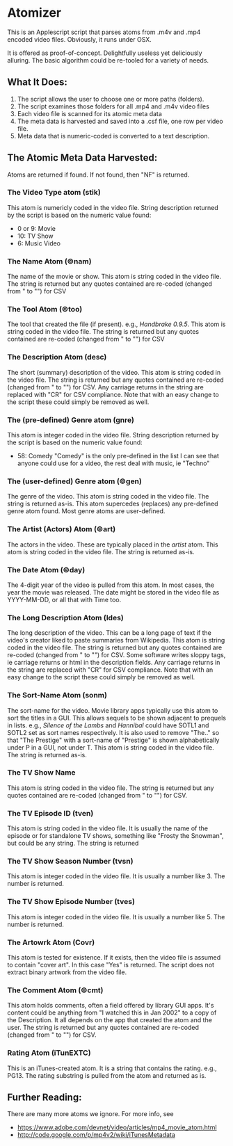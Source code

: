 # Atomizer

This is an Applescript script that parses atoms from .m4v and .mp4 encoded video files.
Obviously, it runs under OSX.

It is offered as proof-of-concept. Delightfully useless yet deliciously alluring. The basic algorithm could be re-tooled for a variety of needs.

## What It Does:

1. The script allows the user to choose one or more paths (folders).
2. The script examines those folders for all .mp4 and .m4v video files
3. Each video file is scanned for its atomic meta data
4. The meta data is harvested and saved into a .csf file, one row per video file.
5. Meta data that is numeric-coded is converted to a text description.

## The Atomic Meta Data Harvested:
Atoms are returned if found. If not found, then "NF" is returned.

### The Video Type atom (stik)
This atom is numericly coded in the video file. String description returned by the script is based on the numeric value found:
- 0 or 9: Movie
- 10: TV Show
- 6: Music Video

### The Name Atom (©nam)
The name of the movie or show. This atom is string coded in the video file. The string is returned but any quotes contained are re-coded (changed from " to "") for CSV

### The Tool Atom (©too)
The tool that created the file (if present). e.g., *Handbrake 0.9.5*. This atom is string coded in the video file. The string is returned but any quotes contained are re-coded (changed from " to "") for CSV

### The Description Atom (desc)
The short (summary) description of the video. This atom is string coded in the video file. The string is returned but any quotes contained are re-coded (changed from " to "") for CSV. Any carriage returns in the string are replaced with "CR" for CSV compliance. Note that with an easy change to the script these could simply be removed as well.

### The (pre-defined) Genre atom (gnre)
This atom is integer coded in the video file. String description returned by the script is based on the numeric value found:
- 58: Comedy
"Comedy" is the only pre-defined in the list I can see that anyone could use for a video, the rest deal with music, ie "Techno"

### The (user-defined) Genre atom (©gen)
The genre of the video. This atom is string coded in the video file. The string is returned as-is.
This atom supercedes (replaces) any pre-defined genre atom found. Most genre atoms are user-defined.

### The Artist (Actors) Atom (©art)
The actors in the video. These are typically placed in the *artist* atom. This atom is string coded in the video file. The string is returned as-is.

### The Date Atom (©day)
The 4-digit year of the video is pulled from this atom. In most cases, the year the movie was released. The date might be stored in the video file as YYYY-MM-DD, or all that with Time too.

### The Long Description Atom (ldes)
The long description of the video. This can be a long page of text if the video's creator liked to paste summaries from Wikipedia. This atom is string coded in the video file. The string is returned but any quotes contained are re-coded (changed from " to "") for CSV. Some software writes sloppy tags, ie carriage returns or html in the description fields. Any carriage returns in the string are replaced with "CR" for CSV compliance. Note that with an easy change to the script these could simply be removed as well.

### The Sort-Name Atom (sonm)
The sort-name for the video. Movie library apps typically use this atom to sort the titles in a GUI. This allows sequels to be shown adjacent to prequels in lists. e.g., *Silence of the Lambs* and *Hannibal* could have SOTL1 and SOTL2 set as sort names respectively. It is also used to remove "The.." so that "The Prestige" with a sort-name of "Prestige" is shown alphabetically under P in a GUI, not under T. This atom is string coded in the video file. The string is returned as-is.

### The TV Show Name
This atom is string coded in the video file. The string is returned but any quotes contained are re-coded (changed from " to "") for CSV.

### The TV Episode ID (tven)
This atom is string coded in the video file. It is usually the name of the episode or for standalone TV shows, something like "Frosty the Snowman", but could be any string. The string is returned

### The TV Show Season Number (tvsn)
This atom is integer coded in the video file. It is usually a number like 3. The number is returned.

### The TV Show Episode Number (tves)
This atom is integer coded in the video file. It is usually a number like 5. The number is returned.

### The Artowrk Atom (Covr)
This atom is tested for existence. If it exists, then the video file is assumed to contain "cover art". In this case "Yes" is returned. The script does not extract binary artwork from the video file.

### The Comment Atom (©cmt)
This atom holds comments, often a field offered by library GUI apps. It's content could be anything from "I watched this in Jan 2002" to a copy of the Description. It all depends on the app that created the atom and the user.
The string is returned but any quotes contained are re-coded (changed from " to "") for CSV. 

### Rating Atom (iTunEXTC)
This is an iTunes-created atom. It is a string that contains the rating. e.g., PG13. The rating substring is pulled from the atom and returned as is.

## Further Reading:
There are many more atoms we ignore. For more info, see 
- https://www.adobe.com/devnet/video/articles/mp4_movie_atom.html
- http://code.google.com/p/mp4v2/wiki/iTunesMetadata
